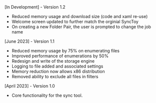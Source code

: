 [In Development] - Version 1.2
* Reduced memory usage and download size (code and xaml re-use)
* Welcome screen updated to further match the orginial SyncToy
* On creating a new Folder Pair, the user is prompted to change the job name

[June 2023] - Version 1.1
* Reduced memory usage by 75% on enumerating files
* Improved performance of enumerations by 50%
* Redesign and write of the storage engine
* Logging to file added and associated settings 
* Memory reduction now allows x86 distribution
* Removed ability to exclude all files in filters

[April 2023] - Version 1.0
* Core functionality for the sync tool. 
